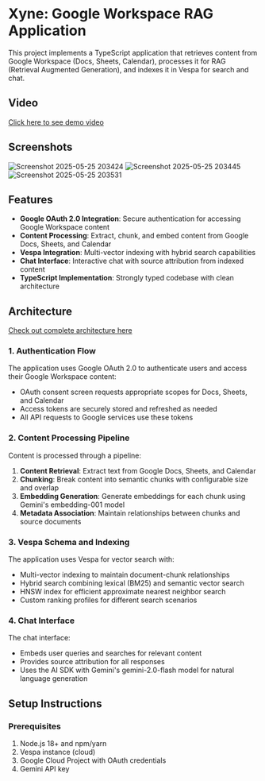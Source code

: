 # Xyne: Google Workspace RAG Application

This project implements a TypeScript application that retrieves content from Google Workspace (Docs, Sheets, Calendar), processes it for RAG (Retrieval Augmented Generation), and indexes it in Vespa for search and chat.

## Video

[Click here to see demo video](https://drive.google.com/file/d/1PPMRcgWBvZQ9ZXM6MKEZCvo5OH15zo9z/view)

## Screenshots
![Screenshot 2025-05-25 203424](https://github.com/user-attachments/assets/f4c2047a-c474-4c8b-bb26-0bf9edeb73cb)
![Screenshot 2025-05-25 203445](https://github.com/user-attachments/assets/e1d4edb9-36df-4ca3-b5c4-545f9a0cadf9)
![Screenshot 2025-05-25 203531](https://github.com/user-attachments/assets/7f5b33aa-0ad9-4975-b44a-3c891b502517)



## Features

- **Google OAuth 2.0 Integration**: Secure authentication for accessing Google Workspace content
- **Content Processing**: Extract, chunk, and embed content from Google Docs, Sheets, and Calendar
- **Vespa Integration**: Multi-vector indexing with hybrid search capabilities
- **Chat Interface**: Interactive chat with source attribution from indexed content
- **TypeScript Implementation**: Strongly typed codebase with clean architecture

## Architecture
[Check out complete architecture here](https://github.com/harsh15116/Xyne/blob/master/architecture.md)

### 1. Authentication Flow

The application uses Google OAuth 2.0 to authenticate users and access their Google Workspace content:

- OAuth consent screen requests appropriate scopes for Docs, Sheets, and Calendar
- Access tokens are securely stored and refreshed as needed
- All API requests to Google services use these tokens

### 2. Content Processing Pipeline

Content is processed through a pipeline:

1. **Content Retrieval**: Extract text from Google Docs, Sheets, and Calendar
2. **Chunking**: Break content into semantic chunks with configurable size and overlap
3. **Embedding Generation**: Generate embeddings for each chunk using Gemini's embedding-001 model
4. **Metadata Association**: Maintain relationships between chunks and source documents

### 3. Vespa Schema and Indexing

The application uses Vespa for vector search with:

- Multi-vector indexing to maintain document-chunk relationships
- Hybrid search combining lexical (BM25) and semantic vector search
- HNSW index for efficient approximate nearest neighbor search
- Custom ranking profiles for different search scenarios

### 4. Chat Interface

The chat interface:

- Embeds user queries and searches for relevant content
- Provides source attribution for all responses
- Uses the AI SDK with Gemini's gemini-2.0-flash model for natural language generation

## Setup Instructions

### Prerequisites

1. Node.js 18+ and npm/yarn
2. Vespa instance (cloud)
3. Google Cloud Project with OAuth credentials
4. Gemini API key

